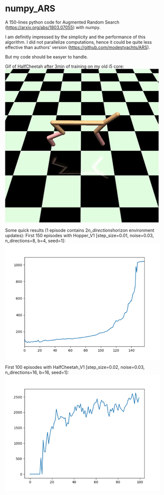 # numpy_ARS
A 150-lines python code for Augmented Random Search (https://arxiv.org/abs/1803.07055) with numpy.

I am definitly impressed by the simplicity and the performance of this algorithm. 
I did not parallelize computations, hence it could be quite less effective than authors' version (https://github.com/modestyachts/ARS).

But my code should be easyer to handle. 

Gif of HalfCheetah after 3min of training on my old i5 core:
![HalfCheetah_GIF](img/HalfCheetah.gif)

Some quick results (1 episode contains 2*n_directions*horizon environment updates):
First 150 episodes with Hopper_V1 [step_size=0.01, noise=0.03, n_directions=8, b=4, seed=1]:
![Hopper_V1](img/Hopper_V1.png)

First 100 episodes with HalfCheetah_V1 [step_size=0.02, noise=0.03, n_directions=16, b=16, seed=1]:
![HalfCheetah_V1](img/HalfCheetah_V1.png)

